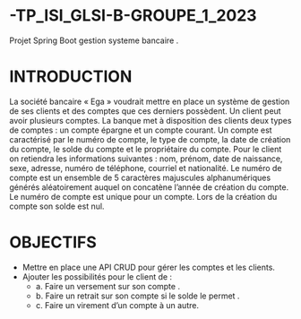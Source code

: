 # -TP_ISI_GLSI-B-GROUPE_1_2023
Projet Spring Boot gestion systeme bancaire .
# INTRODUCTION
La société bancaire « Ega » voudrait mettre en place un système de gestion de ses clients et des comptes que ces derniers possèdent. Un client peut avoir plusieurs comptes. 
La banque met à disposition des clients deux types de comptes : un compte épargne et un compte courant. 
Un compte est caractérisé par le numéro de compte, le type de compte, la date de création du compte, le solde du compte et le propriétaire du compte. 
Pour le client on retiendra les informations suivantes : nom, prénom, date de naissance, sexe, adresse, numéro de téléphone, courriel et nationalité. 
Le numéro de compte est un ensemble de 5 caractères majuscules alphanumériques générés aléatoirement auquel on concatène l’année de création du compte. 
Le numéro de compte est unique pour un compte. 
Lors de la création du compte son solde est nul. 

# OBJECTIFS
- 	Mettre en place une API CRUD pour gérer les comptes et les clients.
-   Ajouter les possibilités pour le client de : 
    - a.	Faire un versement sur son compte .
    - b.	Faire un retrait sur son compte si le solde le permet .
    - c.	Faire un virement d’un compte à un autre.



